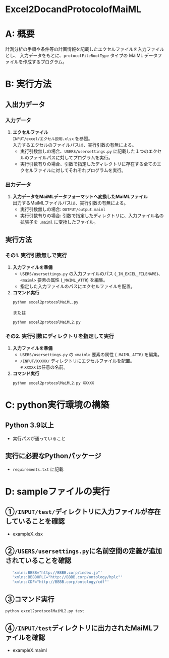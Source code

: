 # Excel2DocandProtocolofMaiML

# A: 概要
計測分析の手順や条件等の計画情報を記載したエクセルファイルを入力ファイルとし、
入力データをもとに、`protocolFileRootType` タイプの MaiML データファイルを作成するプログラム。

# B: 実行方法
## 入出力データ
### 入力データ
1. **エクセルファイル**  
   `INPUT/excel/エクセル説明.xlsx` を参照。  
   入力するエクセルのファイルパスは、実行引数の有無による。
   - 実行引数無しの場合、`USERS/usersettings.py` に記載した１つのエクセルのファイルパスに対してプログラムを実行。
   - 実行引数有りの場合、引数で指定したディレクトリに存在する全てのエクセルファイルに対してそれぞれプログラムを実行。

### 出力データ
1. **入力データをMaiMLデータフォーマットへ変換したMaiMLファイル**  
   出力するMaiMLファイルパスは、実行引数の有無による。
   - 実行引数無しの場合: `OUTPUT/output.maiml`
   - 実行引数有りの場合: 引数で指定したディレクトリに、入力ファイル名の拡張子を `.maiml` に変換したファイル。

## 実行方法
### その1. 実行引数無しで実行
1. **入力ファイルを準備**
   - `USERS/usersettings.py` の入力ファイルのパス (`_IN_EXCEL_FILENAME`)、 `<maiml>` 要素の属性 (`_MAIML_ATTR`) を編集。
   - 指定した入力ファイルのパスにエクセルファイルを配置。
2. **コマンド実行**
   ```sh
   python excel2protocolMaiML.py
   ```
   または
   ```sh
   python excel2protocolMaiML2.py
   ```

### その2. 実行引数にディレクトリを指定して実行
1. **入力ファイルを準備**
   - `USERS/usersettings.py` の `<maiml>` 要素の属性 (`_MAIML_ATTR`) を編集。
   - `/INPUT/XXXXX/` ディレクトリにエクセルファイルを配置。  
     ※ `XXXXX` は任意の名前。
2. **コマンド実行**
   ```sh
   python excel2protocolMaiML2.py XXXXX
   ```

# C: python実行環境の構築
## Python 3.9以上
- 実行パスが通っていること

## 実行に必要なPythonパッケージ
- `requirements.txt` に記載


# D: sampleファイルの実行
## ①`/INPUT/test/`ディレクトリに入力ファイルが存在していることを確認
- exampleX.xlsx
## ②`/USERS/usersettings.py`に名前空間の定義が追加されていることを確認
   ```sh
      'xmlns:BBBB="http://BBBB.corp/index.jp"'
      'xmlns:BBBBHPLC="http://BBBB.corp/ontology/hplc"'
      'xmlns:CDF="http://BBBB.corp/ontology/cdf"'
   ```
## ③コマンド実行
   ```sh
   python excel2protocolMaiML2.py test
   ```
## ④`/INPUT/test`ディレクトリに出力されたMaiMLファイルを確認
- exampleX.maiml
